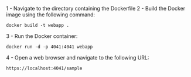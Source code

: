 1 - Navigate to the directory containing the Dockerfile
2 - Build the Docker image using the following command:
```
docker build -t webapp .
```
3 - Run the Docker container:
```
docker run -d -p 4041:4041 webapp
```
4 - Open a web browser and navigate to the following URL:
```
https://localhost:4041/sample
```
